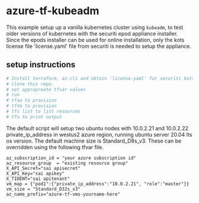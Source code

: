 # azure-tf-kubeadm
This example setup up a vanilla kubernetes cluster using `kubeadm`, to test older versions of kubernetes with the securiti epod appliance installer. Since the epods installer can be used for online installation, only the kots license file 'license.yaml' file from securiti is needed to setup the appliance. 

## setup instructions

```bash
# Install terraform, az-cli and obtain 'license.yaml' for securiti kots based appliance.  
# clone this repo.
# set appropreate tfvar values
# run 
# tfaa to provision
# tfda to provision
# tfs list to list resources
# tfo to print output
```

The default script will setup two ubuntu nodes with 10.0.2.21 and 10.0.2.22 private_ip_address in westus2 azure region, running ubuntu server 20.04 lts os version. The default machine size is Standard_D8s_v3. These can be overridden using the following tfvar file.
```hcl
az_subscription_id = "your azure subscription id"
az_resource_group  = "existing resource group"
X_API_Secret="sai apisecret"
X_API_Key="sai apikey"
X_TIDENT="sai apitenant"
vm_map = {"pod1":{"private_ip_address":"10.0.2.21", "role":"master"}}
vm_size = "Standard_D32s_v3"
az_name_prefix="azure-tf-vms-yourname-here"
```